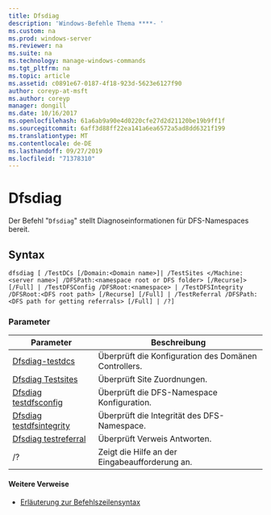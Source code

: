 ```yaml
---
title: Dfsdiag
description: 'Windows-Befehle Thema ****- '
ms.custom: na
ms.prod: windows-server
ms.reviewer: na
ms.suite: na
ms.technology: manage-windows-commands
ms.tgt_pltfrm: na
ms.topic: article
ms.assetid: c0891e67-0187-4f18-923d-5623e6127f90
author: coreyp-at-msft
ms.author: coreyp
manager: dongill
ms.date: 10/16/2017
ms.openlocfilehash: 61a6ab9a90e4d0220cfe27d2d21120be19b9ff1f
ms.sourcegitcommit: 6aff3d88ff22ea141a6ea6572a5ad8dd6321f199
ms.translationtype: MT
ms.contentlocale: de-DE
ms.lasthandoff: 09/27/2019
ms.locfileid: "71378310"
---
```

# <a name="dfsdiag"></a>Dfsdiag



Der Befehl "`Dfsdiag`" stellt Diagnoseinformationen für DFS-Namespaces bereit.

## <a name="syntax"></a>Syntax

```
dfsdiag [ /TestDCs [/Domain:<Domain name>]| /TestSites </Machine:<server name>| /DFSPath:<namespace root or DFS folder> [/Recurse]> [/Full] | /TestDFSConfig /DFSRoot:<namespace> | /TestDFSIntegrity /DFSRoot:<DFS root path> [/Recurse] [/Full] | /TestReferral /DFSPath:<DFS path for getting referrals> [/Full] | /?] 

```

### <a name="parameters"></a>Parameter

|Parameter|Beschreibung|
|---------|-----------|
|[Dfsdiag-testdcs](dfsdiag-testdcs.md)|Überprüft die Konfiguration des Domänen Controllers.|
|[Dfsdiag Testsites](dfsdiag-testsites.md)|Überprüft Site Zuordnungen.|
|[Dfsdiag testdfsconfig](dfsdiag-testdfsconfig.md)|Überprüft die DFS-Namespace Konfiguration.|
|[Dfsdiag testdfsintegrity](dfsdiag-testdfsintegrity.md)|Überprüft die Integrität des DFS-Namespace.|
|[Dfsdiag testreferral](dfsdiag-testreferral.md)|Überprüft Verweis Antworten.|
|/?|Zeigt die Hilfe an der Eingabeaufforderung an.|

#### <a name="additional-references"></a>Weitere Verweise

-   [Erläuterung zur Befehlszeilensyntax](command-line-syntax-key.md)